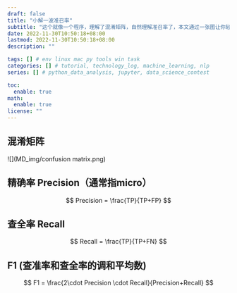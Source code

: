 ```yaml
---
draft: false
title: "小解一波准召率"
subtitle: "这个就像一个程序，理解了混淆矩阵，自然理解准召率了，本文通过一张图让你轻松理解混淆矩阵的内涵！"
date: 2022-11-30T10:50:18+08:00
lastmod: 2022-11-30T10:50:18+08:00
description: ""

tags: [] # env linux mac py tools win task
categories: [] # tutorial, technology_log, machine_learning, nlp
series: [] # python_data_analysis, jupyter, data_science_contest

toc:
  enable: true
math:
  enable: true
license: ""
---
```


## 混淆矩阵

![](MD_img/confusion matrix.png)

## 精确率 Precision（通常指micro）

$$
Precision = \frac{TP}{TP+FP}
$$



## 查全率 Recall

$$
Recall = \frac{TP}{TP+FN}
$$

## F1 (查准率和查全率的调和平均数)

$$
F1 = \frac{2\cdot Precision \cdot Recall}{Precision+Recall}
$$



